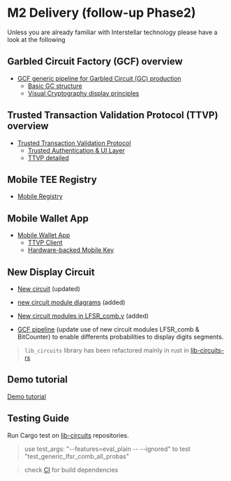 # M2 Delivery (follow-up Phase2)

Unless you are already familiar with Interstellar technology please have a look at the following

## Garbled Circuit Factory (GCF) overview
- [GCF generic pipeline for Garbled Circuit (GC) production](./GCF.md)
    - [Basic GC structure](./GC.md)
    - [Visual Cryptography display principles](./VC-GC.md)

## Trusted Transaction Validation Protocol (TTVP) overview
- [Trusted Transaction Validation Protocol](./TTVP.md)
    - [Trusted Authentication & UI Layer](./TAUI.md)
    - [TTVP detailed](./TTVP_detailed.md)
    
## Mobile TEE Registry
- [Mobile Registry](./Mobile_Registry.md)

## Mobile Wallet App

- [Mobile Wallet App](./Mobile_App.md)
    - [TTVP Client](./TTVP_client.md)
    - [Hardware-backed Mobile Key](./HBMK.md)

## New Display Circuit

- [New circuit](https://github.com/Interstellar-Network/lib_circuits/tree/main/circuit-gen-rs/data/verilog) (updated)

- [new circuit module diagrams](https://github.com/Interstellar-Network/lib_circuits/tree/main/circuit-gen-rs/data/verilog#contains-) (added)

- [New circuit modules in LFSR_comb.v](https://github.com/Interstellar-Network/lib_circuits/blob/main/circuit-gen-rs/data/verilog/LFSR_comb.v) (added)

- [GCF pipeline](./GCF_pipeline_detailed.md) (update use of new circuit modules LFSR_comb & BitCounter) to enable differents probabilities to display digits segments.

> `lib_circuits` library has been refactored mainly in rust in [lib-circuits-rs](https://github.com/Interstellar-Network/lib_circuits/tree/main/circuit-gen-rs/)


## Demo tutorial

[Demo tutorial](./2M2_demo_tutorial.md)


## Testing Guide
Run Cargo test on [lib-circuits](https://github.com/Interstellar-Network/lib_circuits/tree/main/) repositories.

>use test_args: "--features=eval_plain -- --ignored"
to test  "test_generic_lfsr_comb_all_probas"

> check [CI](https://github.com/Interstellar-Network/lib_circuits/blob/main/.github/workflows/rust.yml) for build dependencies